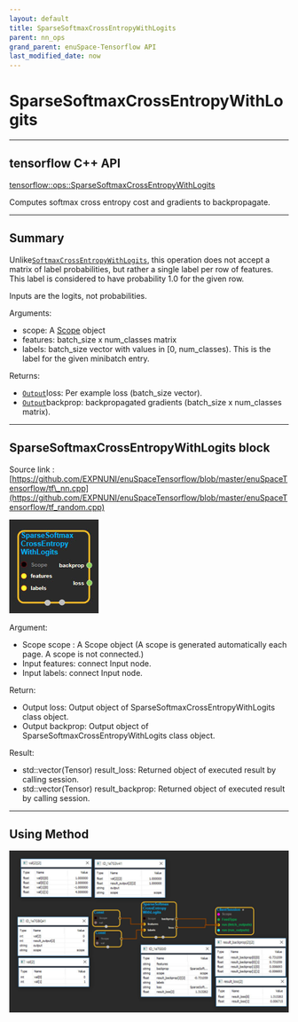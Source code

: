 ```yaml
--- 
layout: default 
title: SparseSoftmaxCrossEntropyWithLogits 
parent: nn_ops 
grand_parent: enuSpace-Tensorflow API 
last_modified_date: now 
--- 
```


# SparseSoftmaxCrossEntropyWithLogits

---

## tensorflow C++ API

[tensorflow::ops::SparseSoftmaxCrossEntropyWithLogits](https://www.tensorflow.org/api_docs/cc/class/tensorflow/ops/sparse-softmax-cross-entropy-with-logits)

Computes softmax cross entropy cost and gradients to backpropagate.

---

## Summary

Unlike[`SoftmaxCrossEntropyWithLogits`](https://www.tensorflow.org/api_docs/cc/class/tensorflow/ops/softmax-cross-entropy-with-logits.html#classtensorflow_1_1ops_1_1_softmax_cross_entropy_with_logits), this operation does not accept a matrix of label probabilities, but rather a single label per row of features. This label is considered to have probability 1.0 for the given row.

Inputs are the logits, not probabilities.

Arguments:

* scope: A [Scope](https://www.tensorflow.org/api_docs/cc/class/tensorflow/scope.html#classtensorflow_1_1_scope) object
* features: batch\_size x num\_classes matrix
* labels: batch\_size vector with values in \[0, num\_classes\). This is the label for the given minibatch entry.

Returns:

* [`Output`](https://www.tensorflow.org/api_docs/cc/class/tensorflow/output.html#classtensorflow_1_1_output)loss: Per example loss \(batch\_size vector\).
* [`Output`](https://www.tensorflow.org/api_docs/cc/class/tensorflow/output.html#classtensorflow_1_1_output)backprop: backpropagated gradients \(batch\_size x num\_classes matrix\).

---

## SparseSoftmaxCrossEntropyWithLogits block

Source link : [https://github.com/EXPNUNI/enuSpaceTensorflow/blob/master/enuSpaceTensorflow/tf\_nn.cpp](https://github.com/EXPNUNI/enuSpaceTensorflow/blob/master/enuSpaceTensorflow/tf_random.cpp)

![](./assets/nn-ops/SparseSoftmaxCrossEntropyWithLogits1.jpg)

Argument:

* Scope scope : A Scope object \(A scope is generated automatically each page. A scope is not connected.\)
* Input features: connect  Input node.
* Input labels: connect  Input node.

Return:

* Output loss: Output object of SparseSoftmaxCrossEntropyWithLogits class object.
* Output backprop: Output object of SparseSoftmaxCrossEntropyWithLogits class object.

Result:

* std::vector\(Tensor\) result\_loss: Returned object of executed result by calling session.
* std::vector\(Tensor\) result\_backprop: Returned object of executed result by calling session.

---

## Using Method

![](./assets/nn-ops/SparseSoftmaxCrossEntropyWithLogits2.jpg)

